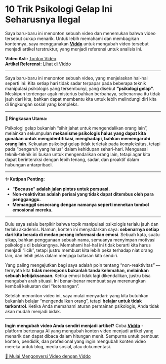 # 10 Trik Psikologi Gelap Ini Seharusnya Ilegal

Saya baru-baru ini menonton sebuah video dan menemukan bahwa video tersebut cukup menarik. Untuk lebih memahami dan membagikan kontennya, saya menggunakan **[Viddo](https://viddo.pro/)** untuk mengubah video tersebut menjadi artikel terstruktur, yang menjadi referensi untuk analisis ini.

**Video Asli:** [Tonton Video](https://www.youtube.com/watch?v=OrnCyFtbtro)  
**Artikel Referensi:** [Lihat di Viddo](https://viddo.pro/zh/video-result/81f99e2e-62cb-4193-8caf-690b45bd5267)

---

Saya baru-baru ini menonton sebuah video, yang menjelaskan hal-hal seperti ini: Kita setiap hari tidak sadar terpapar pada beberapa teknik manipulasi psikologis yang tersembunyi, yang disebut **"psikologi gelap"**. Meskipun terdengar agak misterius bahkan berbahaya, sebenarnya itu tidak jauh dari kita, bahkan dapat membantu kita untuk lebih melindungi diri kita di lingkungan sosial yang kompleks.

---

**🧠 Ringkasan Utama:**

Psikologi gelap bukanlah “sihir jahat untuk mengendalikan orang lain”, melainkan sekumpulan **mekanisme psikologis halus yang dapat kita gunakan untuk mengidentifikasi, menghadapi, bahkan memengaruhi orang lain**. Kekuatan psikologi gelap tidak terletak pada kompleksitas, tetapi pada “pengaruh yang halus” dalam kehidupan sehari-hari. Menguasai teknik-teknik ini bukan untuk mengendalikan orang lain, tetapi agar kita dapat berinteraksi dengan lebih tenang, sadar, dan proaktif dalam hubungan antarpribadi.

---

**✨ Kutipan Penting:**

- **"Because" adalah jalan pintas untuk persuasi.**
- **Non-reaktivitas adalah perisai yang tidak dapat ditembus oleh para pengganggu.**
- **Memanggil seseorang dengan namanya seperti menekan tombol emosional mereka.**

---

Dulu saya selalu berpikir bahwa topik manipulasi psikologis terlalu jauh dan terlalu akademis. Namun, konten ini menyadarkan saya: **sebenarnya setiap dari kita berada di medan perang informasi dan emosi**. Sebuah kata, suatu sikap, bahkan penggunaan sebuah nama, semuanya menyimpan motivasi psikologis di belakangnya. Memahami hal-hal ini tidak berarti kita harus menjadi “licik”, tetapi justru membuat kita lebih peka terhadap niat orang lain, dan lebih jelas dalam menjaga batasan kita sendiri.

Yang paling mengejutkan bagi saya adalah poin tentang “non-reaktivitas” — ternyata kita **tidak merespons bukanlah tanda kelemahan, melainkan sebuah kebijaksanaan**. Ketika emosi tidak lagi dikendalikan, justru bisa mengubah arah situasi. Ini benar-benar membuat saya merenungkan kembali kekuatan dari “ketenangan”.

Setelah menonton video ini, saya mulai menyadari: yang kita butuhkan bukanlah belajar “mengendalikan orang”, tetapi **belajar untuk tidak terkontrol**. Ketika Anda memahami aturan permainan psikologis, Anda tidak akan mudah menjadi bidak.

---

**Ingin mengubah video Anda sendiri menjadi artikel?** Coba **[Viddo](https://viddo.pro/)** - platform bertenaga AI yang mengubah konten video menjadi artikel yang menarik dan dapat dibaca dalam hitungan menit. Sempurna untuk pembuat konten, pendidik, dan profesional yang ingin mengubah konten video mereka untuk blog, media sosial, atau dokumentasi.

[🚀 Mulai Mengonversi Video dengan Viddo](https://viddo.pro/)